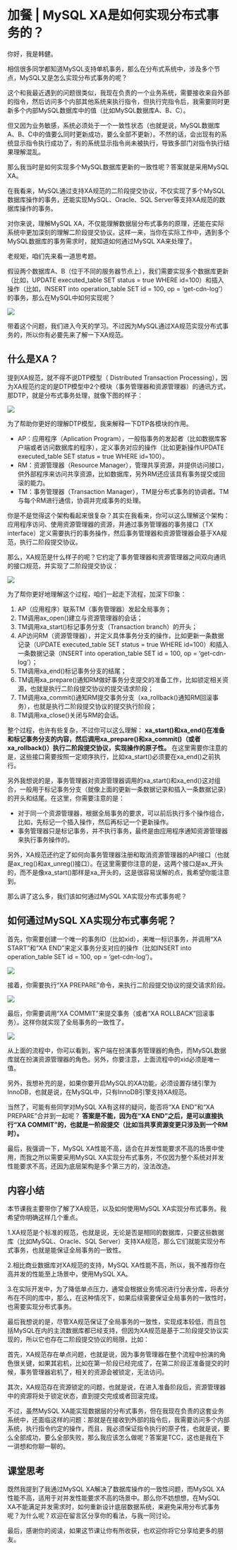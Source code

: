 # 加餐 | MySQL XA是如何实现分布式事务的？
你好，我是韩健。

相信很多同学都知道MySQL支持单机事务，那么在分布式系统中，涉及多个节点，MySQL又是怎么实现分布式事务的呢？

这个和我最近遇到的问题很类似，我现在负责的一个业务系统，需要接收来自外部的指令，然后访问多个内部其他系统来执行指令，但执行完指令后，我需要同时更新多个内部MySQL数据库中的值（比如MySQL数据库A、B、C）。

但又因为业务敏感，系统必须处于一个一致性状态（也就是说，MySQL数据库A、B、C中的值要么同时更新成功，要么全部不更新）。不然的话，会出现有的系统显示指令执行成功了，有的系统显示指令尚未被执行，导致多部门对指令执行结果理解混乱。

那么我当时是如何实现多个MySQL数据库更新的一致性呢？答案就是采用MySQL XA。

在我看来，MySQL通过支持XA规范的二阶段提交协议，不仅实现了多个MySQL数据库操作的事务，还能实现MySQL、Oracle、SQL Server等支持XA规范的数据库操作的事务。

对你来说，理解MySQL XA，不仅能理解数据层分布式事务的原理，还能在实际系统中更加深刻的理解二阶段提交协议，这样一来，当你在实际工作中，遇到多个MySQL数据库的事务需求时，就知道如何通过MySQL XA来处理了。

老规矩，咱们先来看一道思考题。

假设两个数据库A、B（位于不同的服务器节点上），我们需要实现多个数据库更新（比如，UPDATE executed\_table SET status = true WHERE id=100）和插入操作（比如，INSERT into operation\_table SET id = 100, op = ‘get-cdn-log’）的事务，那么在MySQL中如何实现呢？

![](images/252148/92164eafa6604e334b22d245d1543ce4.jpg)

带着这个问题，我们进入今天的学习。不过因为MySQL通过XA规范实现分布式事务的，所以你有必要先来了解一下XA规范。

## 什么是XA？

提到XA规范，就不得不说DTP模型（ Distributed Transaction Processing），因为XA规范约定的是DTP模型中2个模块（事务管理器和资源管理器）的通讯方式，那DTP，就是分布式事务处理，就像下图的样子：

![](images/252148/a08794d4a09101fdc0789496a50db193.jpg)

为了帮助你更好的理解DTP模型，我来解释一下DTP各模块的作用。

- AP：应用程序（Aplication Program），一般指事务的发起者（比如数据库客户端或者访问数据库的程序），定义事务对应的操作（比如更新操作UPDATE executed\_table SET status = true WHERE id=100）。
- RM：资源管理器（Resource Manager），管理共享资源，并提供访问接口，供外部程序来访问共享资源，比如数据库，另外RM还应该具有事务提交或回滚的能力。
- TM：事务管理器（Transaction Manager），TM是分布式事务的协调者。TM与每个RM进行通信，协调并完成事务的处理。

你是不是觉得这个架构看起来很复杂？其实在我看来，你可以这么理解这个架构：应用程序访问、使用资源管理器的资源，并通过事务管理器的事务接口（TX interface）定义需要执行的事务操作，然后事务管理器和资源管理器会基于XA规范，执行二阶段提交协议。

那么，XA规范是什么样子的呢？它约定了事务管理器和资源管理器之间双向通讯的接口规范，并实现了二阶段提交协议：

![](images/252148/4e6d8e0104c4b22e58c5a400323e94ed.jpg)

为了帮你更好地理解这个过程，咱们一起走下流程，加深下印象：

1. AP（应用程序）联系TM（事务管理器）发起全局事务；
2. TM调用ax\_open()建立与资源管理器的会话；
3. TM调用xa\_start()标记事务分支（Transaction branch）的开头；
4. AP访问RM（资源管理器），并定义具体事务分支的操作，比如更新一条数据记录（UPDATE executed\_table SET status = true WHERE id=100）和插入一条数据记录（INSERT into operation\_table SET id = 100, op = ‘get-cdn-log’）；
5. TM调用xa\_end()标记事务分支的结尾；
6. TM调用xa\_prepare()通知RM做好事务分支提交的准备工作，比如锁定相关资源，也就是执行二阶段提交协议的提交请求阶段；
7. TM调用xa\_commit()通知RM提交事务分支（xa\_rollback()通知RM回滚事务），也就是执行二阶段提交协议的提交执行阶段；
8. TM调用xa\_close()关闭与RM的会话。

整个过程，也许有些复杂，不过你可以这么理解： **xa\_start()和xa\_end()在准备和标记事务分支的内容，然后调用xa\_prepare()和xa\_commit()（或者xa\_rollback()）执行二阶段提交协议，实现操作的原子性。** 在这里需要你注意的是，这些接口需要按照一定顺序执行，比如xa\_start()必须要在xa\_end()之前执行。

另外我想说的是，事务管理器对资源管理器调用的xa\_start()和xa\_end()这对组合，一般用于标记事务分支（就像上面的更新一条数据记录和插入一条数据记录）的开头和结尾。在这里，你需要注意的是：

- 对于同一个资源管理器，根据全局事务的要求，可以前后执行多个操作组合，比如，先标记一个插入操作，然后再标记一个更新操作。
- 事务管理器只是标记事务，并不执行事务，最终是由应用程序通知资源管理器来执行事务操作的。

另外，XA规范还约定了如何向事务管理器注册和取消资源管理器的API接口（也就是ax\_reg()和ax\_unreg()接口）。在这里需要你注意的是，这两个接口是ax\_开头的，而不是像xa\_start()那样是xa\_开头的，这是很容易误解的点，我希望你能注意到。

那么讲了这么多，我们该如何通过MySQL XA实现分布式事务呢？

## 如何通过MySQL XA实现分布式事务呢？

首先，你需要创建一个唯一的事务ID（比如xid），来唯一标识事务，并调用“XA START”和“XA END”来定义事务分支对应的操作（比如INSERT into operation\_table SET id = 100, op = ‘get-cdn-log’）。

![](images/252148/76c1110506c7409c748f20e17ea23bca.jpg)

接着，你需要执行“XA PREPARE”命令，来执行二阶段提交协议的提交请求阶段。

![](images/252148/285e440ff3bee6b6c74eeaaa2b37c430.jpg)

最后，你需要调用“XA COMMIT”来提交事务（或者“XA ROLLBACK”回滚事务）。这样你就实现了全局事务的一致性了。

![](images/252148/169ae090f2b55c6e520ecf7424c0f293.jpg)

从上面的流程中，你可以看到，客户端在扮演事务管理器的角色，而MySQL数据库就在扮演资源管理器的角色。另外，你要注意，上面流程中的xid必须是唯一值。

另外，我想补充的是，如果你要开启MySQL的XA功能，必须设置存储引擎为 InnoDB，也就是说，在MySQL中，只有InnoDB引擎支持XA规范。

当然了，可能有些同学对MySQL XA有这样的疑问，能否将“XA END”和“XA PREPARE”合并到一起呢？ **答案是不能，因为在“XA END”之后，是可以直接执行“XA COMMIT”的，也就是一阶段提交（比如当共享资源变更只涉及到一个RM时）。**

最后，我强调一下，MySQL XA性能不高，适合在并发性能要求不高的场景中使用，而我之所以需要采用MySQL XA实现分布式事务，不仅因为整个系统对并发性能要求不高，还因为底层架构是多个第三方的，没法改造。

## 内容小结

本节课我主要带你了解了XA规范，以及如何使用MySQL XA实现分布式事务。我希望你明确这样几个重点。

1.XA规范是个标准的规范，也就是说，无论是否是相同的数据库，只要这些数据库（比如MySQL、Oracle、SQL Server）支持XA规范，那么它们就能实现分布式事务，也就是能保证全局事务的一致性。

2.相比商业数据库对XA规范的支持，MySQL XA性能不高，所以，我不推荐你在高并发的性能至上场景中，使用MySQL XA。

3.在实际开发中，为了降低单点压力，通常会根据业务情况进行分表分库，将表分布在不同的库中，那么，在这种情况下，如果后续需要保证全局事务的一致性时，也需要实现分布式事务。

最后我想说的是，尽管XA规范保证了全局事务的一致性，实现成本较低，而且包括MySQL在内的主流数据库都已经支持，但因为XA规范是基于二阶段提交协议实现的，所以它也存在二阶段提交协议的局限，比如：

首先，XA规范存在单点问题，也就是说，因为事务管理器在整个流程中扮演的角色很关键，如果其宕机，比如在第一阶段已经完成了，在第二阶段正准备提交的时候，事务管理器宕机了，相关的资源会被锁定，无法访问。

其次，XA规范存在资源锁定的问题，也就是说，在进入准备阶段后，资源管理器中的资源将处于锁定状态，直到提交完成或者回滚完成。

不过，虽然MySQL XA能实现数据层的分布式事务，但在我现在负责的这套业务系统中，还面临这样的问题：那就是在接收到外部的指令后，我需要访问多个内部系统，执行指令约定的操作，而且，我必须保证指令执行的原子性，也就是说，要么全部成功，要么全部失败，那么我应该怎么做呢？答案是TCC，这也是我在下一讲想和你聊一聊的。

## 课堂思考

既然我提到了我通过MySQL XA解决了数据库操作的一致性问题，而MySQL XA性能不高，适用于对并发性能要求不高的场景中。那么你不妨想想，在MySQL XA不能满足并发需求时，如何重新设计底层数据系统，来避免采用分布式事务呢？为什么呢？欢迎在留言区分享你的看法，与我一同讨论。

最后，感谢你的阅读，如果这节课让你有所收获，也欢迎你将它分享给更多的朋友。